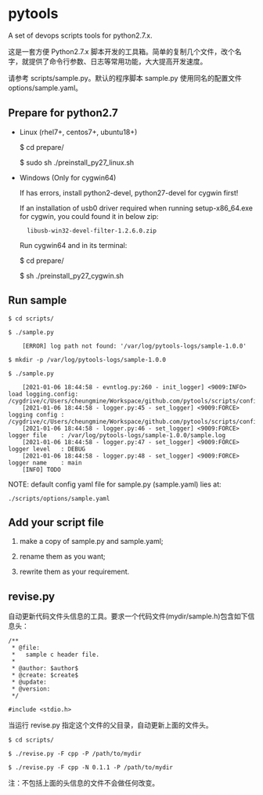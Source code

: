 # pytools

A set of devops scripts tools for python2.7.x.

这是一套方便 Python2.7.x 脚本开发的工具箱。简单的复制几个文件，改个名字，就提供了命令行参数、日志等常用功能，大大提高开发速度。

请参考 scripts/sample.py。默认的程序脚本 sample.py 使用同名的配置文件 options/sample.yaml。


## Prepare for python2.7

- Linux (rhel7+, centos7+, ubuntu18+)

	$ cd prepare/

	$ sudo sh ./preinstall_py27_linux.sh

- Windows (Only for cygwin64)

	If has errors, install python2-devel, python27-devel for cygwin first!

	If an installation of usb0 driver required when running setup-x86_64.exe for cygwin, you could found it in below zip:

		libusb-win32-devel-filter-1.2.6.0.zip

	Run cygwin64 and in its terminal:

	$ cd prepare/

	$ sh ./preinstall_py27_cygwin.sh


## Run sample

	$ cd scripts/

	$ ./sample.py

		[ERROR] log path not found: '/var/log/pytools-logs/sample-1.0.0'

	$ mkdir -p /var/log/pytools-logs/sample-1.0.0

	$ ./sample.py

		[2021-01-06 18:44:58 - evntlog.py:260 - init_logger] <9009:INFO> load logging.config: /cygdrive/c/Users/cheungmine/Workspace/github.com/pytools/scripts/config/logger.config
		[2021-01-06 18:44:58 - logger.py:45 - set_logger] <9009:FORCE> logging config : /cygdrive/c/Users/cheungmine/Workspace/github.com/pytools/scripts/config/logger.config
		[2021-01-06 18:44:58 - logger.py:46 - set_logger] <9009:FORCE> logger file    : /var/log/pytools-logs/sample-1.0.0/sample.log
		[2021-01-06 18:44:58 - logger.py:47 - set_logger] <9009:FORCE> logger level   : DEBUG
		[2021-01-06 18:44:58 - logger.py:48 - set_logger] <9009:FORCE> logger name    : main
		[INFO] TODO


NOTE: default config yaml file for sample.py (sample.yaml) lies at:

	./scripts/options/sample.yaml


## Add your script file

1) make a copy of sample.py and sample.yaml;

2) rename them as you want;

3) rewrite them as your requirement.

## revise.py

自动更新代码文件头信息的工具。要求一个代码文件(mydir/sample.h)包含如下信息头：


```
/**
 * @file:
 *   sample c header file.
 * 
 * @author: $author$
 * @create: $create$
 * @update:
 * @version:
 */

#include <stdio.h>

```

当运行 revise.py 指定这个文件的父目录，自动更新上面的文件头。

	$ cd scripts/

	$ ./revise.py -F cpp -P /path/to/mydir

	$ ./revise.py -F cpp -N 0.1.1 -P /path/to/mydir

注：不包括上面的头信息的文件不会做任何改变。
